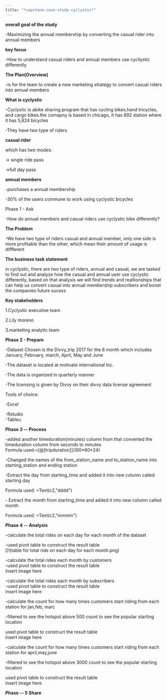 ```yaml
---
title: "*capstone-case-study-cyclystic*"
---
```


**overall goal of the study**

-Maximizing the annual membership by converting the casual rider into
annual members

**key focus**

-How to understand casual riders and annual members use cycllystic
differently

**The Plan(Overview)**

-is for the team to create a new marketing strategy to convert casual
riders into annual members

**What is cyclystic**

-Cyclystic is abike sharing program that has cycling bikes,hand
tricycles, and cargo bikes.the comapny is based in chicago, it has 692
station where it has 5,824 bicycles

-They have two type of riders

**casual rider**

which has two modes:

-\> single ride pass

-\>full day pass

**annual members**

-purchases a annual membership

-30% of the users commune to work using cyclystic bicycles

Phase 1 - Ask

-How do annual members and casual riders use cyclystic bike differently?

**The Problem**

-We have two type of riders casual and annual member, only one side is
more profitable than the other, which mean their amount of usage is
diffferent

**The business task statement**

in cyclystic, there are two type of riders, annual and casual, we are
tasked to find out and analyze how the casual and annual user use
cyclystic differently, based on that analysis we will find trends and
realtionships that can help us convert casual into annual membership
subscribers and boost the companies future sucess

**Key stakeholders**

1.Cyclystic executive team

2.Lily moreno

3.marketing analytic team

**Phase 2 - Prepare**

-Dataset Chosen is the Divvy_trip 2017 for the 6 month which includes
January, February, march, April, May and June

-The dataset is located at motivate international Inc.

-The data is organized in quarterly manner

-The licensing is given by Divvy on their divvy data license agreement

Tools of choice:

-Excel

-Rstudio\
-Tableu

**Phase 3 -- Process**

-added another timeduration(minutes) column from that converted the
timeduration column from seconds to minutes\
Formula used:=\[@\[tripduration\]\]/(60\*60\*24)

-Changed the names of the from_station_name and to_station_name into
starting_station and ending station

-Extract the day from starting_time and added it into new column called
starting day

Formula used: =Text(c2,"dddd")

\- Extract the month from starting_time and added it into new column
called month

Formula used: =Text(c2,"mmmm")

**Phase 4 -- Analysis**

-calculate the total rides on each day for each month of the dataset

-used pivot table to construct the result table\
[]!(table for total ride on each day for each month.png)

-calculate the total rides each month by customers\
-used pivot table to construct the result table\
insert image here

-calculate the total rides each month by subscribers\
-used pivot table to construct the result table\
insert image here

-calculate the count for how many times customers start riding from each
station for jan,feb, marc

-filtered to see the hotspot above 500 count to see the popular starting
location

used pivot table to construct the result table\
insert image here

-calculate the count for how many times customers start riding from each
station for april,may,june

-filtered to see the hotspot above 3000 count to see the popular
starting location

used pivot table to construct the result table\
insert image here

**Phase -- 5 Share**
